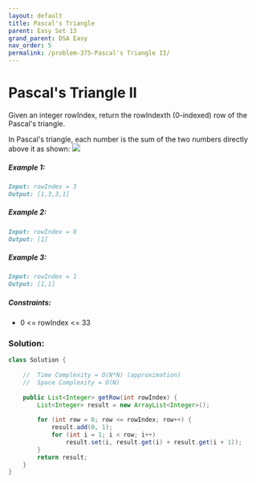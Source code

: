 ```yaml
---
layout: default
title: Pascal's Triangle
parent: Easy Set 13
grand_parent: DSA Easy
nav_order: 5
permalink: /problem-375-Pascal's Triangle II/
---
```

# Pascal's Triangle II
Given an integer rowIndex, return the rowIndexth (0-indexed) row of the Pascal's triangle.

In Pascal's triangle, each number is the sum of the two numbers directly above it as shown:
![](../../assets/images/ds/PascalTriangleAnimated22.gif)
##### Example 1:
```markdown
Input: rowIndex = 3
Output: [1,3,3,1]
```
##### Example 2:
```markdown
Input: rowIndex = 0
Output: [1]
```
##### Example 3:
```markdown
Input: rowIndex = 1
Output: [1,1]
```
##### Constraints:
* 0 <= rowIndex <= 33

### Solution:
```java
class Solution {
    
    //  Time Complexity = O(N*N) (approximation)
    //  Space Complexity = O(N)
    
    public List<Integer> getRow(int rowIndex) {
        List<Integer> result = new ArrayList<Integer>();
        
        for (int row = 0; row <= rowIndex; row++) {
            result.add(0, 1);
            for (int i = 1; i < row; i++)
                result.set(i, result.get(i) + result.get(i + 1));
        }
        return result;
    }
}
```